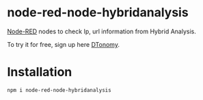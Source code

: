 # node-red-node-hybridanalysis
[Node-RED](https://nodered.org/) nodes to check Ip, url information from Hybrid Analysis.

To try it for free, sign up here [DTonomy](https://www.dtonomy.com/pricing/). 
# Installation
```
npm i node-red-node-hybridanalysis
```